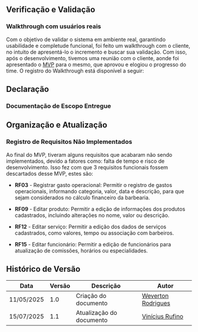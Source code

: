 ## Verificação e Validação

### Walkthrough com usuários reais

Com o objetivo de validar o sistema em ambiente real, garantindo usabilidade e completude funcional, foi feito um walkthrough com o cliente, no intuito de apresentá-lo o incremento e buscar sua validação. Com isso, após o desenvolvimento, tivemos uma reunião com o cliente, aonde foi apresentado o [MVP](../visao_prod_proj/backlog_produto.md)  para o mesmo, que aprovou e elogiou o progresso do time. O registro do Walkthrough está disponível a seguir:

## Declaração

### Documentação de Escopo Entregue


## Organização e Atualização

### Registro de Requisitos Não Implementados

Ao final do MVP, tiveram alguns requisitos que acabaram não sendo implementados, devido a fatores como: falta de tempo e risco de desenvolvimento. Isso fez com que 3 requisitos funcionais fossem descartados desse MVP, estes são:

- **RF03** - Registrar gasto operacional: Permitir o registro de gastos operacionais, informando categoria, valor, data e descrição, para que sejam considerados no cálculo financeiro da barbearia.

- **RF09** - Editar produto: Permitir a edição de informações dos produtos cadastrados, incluindo alterações no nome, valor ou descrição.

- **RF12** - Editar serviço: Permitir a edição dos dados de serviços cadastrados, como valores, tempo ou associação com barbeiros.

- **RF15** - Editar funcionário: Permitir a edição de funcionários para atualização de comissões, horários ou especialidades.

## Histórico de Versão

|Data|Versão|Descrição|Autor|
|---|---|---|---|
| 11/05/2025| 1.0 | Criação do documento | [Weverton Rodrigues](https://github.com/vevetin) |
| 15/07/2025| 1.1 | Atualização do documento | [Vinícius Rufino](https://github.com/RufinoVfR) |